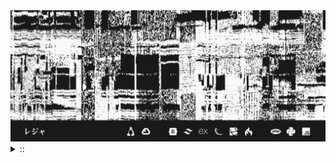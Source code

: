 <img src="./banner.png">
<details><summary> :: </summary>
<!--START_SECTION:waka-->

```
From: 09 August 2024 - To: 02 January 2025

Total Time: 807 hrs 42 mins

Python                     239 hrs 49 mins ///////------------------   27.78 %
PHP                        157 hrs 57 mins /////--------------------   18.30 %
Text                       57 hrs 36 mins  //-----------------------   06.67 %
Other                      55 hrs 31 mins  //-----------------------   06.43 %
```

<!--END_SECTION:waka-->
</details>
